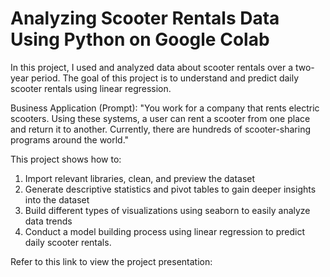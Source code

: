 # Analyzing Scooter Rentals Data Using Python on Google Colab

In this project, I used and analyzed data about scooter rentals over a two-year period. The goal of this project is to understand and predict daily scooter rentals using linear regression.

Business Application (Prompt): "You work for a company that rents electric scooters. Using these systems, a user can rent a scooter from one place and return it to another. Currently, there are hundreds of scooter-sharing programs around the world."

This project shows how to:
1) Import relevant libraries, clean, and preview the dataset
2) Generate descriptive statistics and pivot tables to gain deeper insights into the dataset
3) Build different types of visualizations using seaborn to easily analyze data trends
4) Conduct a model building process using linear regression to predict daily scooter rentals.

Refer to this link to view the project presentation: 

